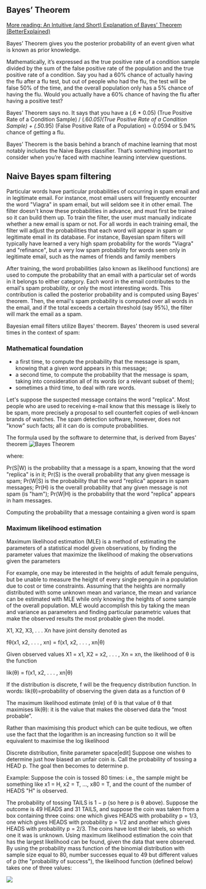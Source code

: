 ##  Bayes’ Theorem

[More reading: An Intuitive (and Short) Explanation of Bayes’ Theorem (BetterExplained)](https://betterexplained.com/articles/an-intuitive-and-short-explanation-of-bayes-theorem/)

Bayes’ Theorem gives you the posterior probability of an event given what is known as prior knowledge.

Mathematically, it’s expressed as the true positive rate of a condition sample divided by the sum of the false positive rate of the population and the true positive rate of a condition. Say you had a 60% chance of actually having the flu after a flu test, but out of people who had the flu, the test will be false 50% of the time, and the overall population only has a 5% chance of having the flu. Would you actually have a 60% chance of having the flu after having a positive test?

Bayes’ Theorem says no. It says that you have a (.6 * 0.05) (True Positive Rate of a Condition Sample) / (.6*0.05)(True Positive Rate of a Condition Sample) + (.5*0.95) (False Positive Rate of a Population)  = 0.0594 or 5.94% chance of getting a flu.

Bayes’ Theorem is the basis behind a branch of machine learning that most notably includes the Naive Bayes classifier. That’s something important to consider when you’re faced with machine learning interview questions.




## Naive Bayes spam filtering

Particular words have particular probabilities of occurring in spam email and in legitimate email. For instance, most email users will frequently encounter the word "Viagra" in spam email, but will seldom see it in other email. The filter doesn't know these probabilities in advance, and must first be trained so it can build them up. To train the filter, the user must manually indicate whether a new email is spam or not. For all words in each training email, the filter will adjust the probabilities that each word will appear in spam or legitimate email in its database. For instance, Bayesian spam filters will typically have learned a very high spam probability for the words "Viagra" and "refinance", but a very low spam probability for words seen only in legitimate email, such as the names of friends and family members

After training, the word probabilities (also known as likelihood functions) are used to compute the probability that an email with a particular set of words in it belongs to either category. Each word in the email contributes to the email's spam probability, or only the most interesting words. This contribution is called the posterior probability and is computed using Bayes' theorem. Then, the email's spam probability is computed over all words in the email, and if the total exceeds a certain threshold (say 95%), the filter will mark the email as a spam.

Bayesian email filters utilize Bayes' theorem. Bayes' theorem is used several times in the context of spam:

### Mathematical foundation

* a first time, to compute the probability that the message is spam, knowing that a given word appears in this message;
* a second time, to compute the probability that the message is spam, taking into consideration all of its words (or a relevant subset of them);
* sometimes a third time, to deal with rare words.



Let's suppose the suspected message contains the word "replica". Most people who are used to receiving e-mail know that this message is likely to be spam, more precisely a proposal to sell counterfeit copies of well-known brands of watches. The spam detection software, however, does not "know" such facts; all it can do is compute probabilities.

The formula used by the software to determine that, is derived from Bayes' theorem
![Bayes Theorem](https://wikimedia.org/api/rest_v1/media/math/render/svg/dc8c39ec48e65c0ab10dabe343d4da9a9585a77b)

where:

Pr(S|W) is the probability that a message is a spam, knowing that the word "replica" is in it;
Pr(S) is the overall probability that any given message is spam;
Pr(W|S) is the probability that the word "replica" appears in spam messages;
Pr(H) is the overall probability that any given message is not spam (is "ham");
Pr(W|H) is the probability that the word "replica" appears in ham messages.

Computing the probability that a message containing a given word is spam



### Maximum likelihood estimation
Maximum likelihood estimation (MLE) is a method of estimating the parameters of a statistical model given observations, by finding the parameter values that maximize the likelihood of making the observations given the parameters
 
For example, one may be interested in the heights of adult female penguins, but be unable to measure the height of every single penguin in a population due to cost or time constraints. Assuming that the heights are normally distributed with some unknown mean and variance, the mean and variance can be estimated with MLE while only knowing the heights of some sample of the overall population. MLE would accomplish this by taking the mean and variance as parameters and finding particular parametric values that make the observed results the most probable given the model.

X1, X2, X3, . . . Xn have joint density denoted as

 fθ(x1, x2, . . . , xn) = f(x1, x2, . . . , xn|θ)

Given observed values X1 = x1, X2 = x2, . . . , Xn = xn, the likelihood of θ is the function

lik(θ) = f(x1, x2, . . . , xn|θ)

If the distribution is discrete, f will be the frequency distribution function.
In words: lik(θ)=probability of observing the given data as a function of θ

The maximum likelihood estimate (mle) of θ is that value of θ that maximises lik(θ): it is
the value that makes the observed data the “most probable”.

Rather than maximising this product which can be quite tedious, we often use the fact
that the logarithm is an increasing function so it will be equivalent to maximise the log
likelihood

Discrete distribution, finite parameter space[edit]
Suppose one wishes to determine just how biased an unfair coin is. Call the probability of tossing a HEAD p. The goal then becomes to determine p.

Example:
Suppose the coin is tossed 80 times: i.e., the sample might be something like x1 = H, x2 = T, …, x80 = T, and the count of the number of HEADS "H" is observed.

The probability of tossing TAILS is 1 − p (so here p is θ above). Suppose the outcome is 49 HEADS and 31 TAILS, and suppose the coin was taken from a box containing three coins: one which gives HEADS with probability p = 1/3, one which gives HEADS with probability p = 1/2 and another which gives HEADS with probability p = 2/3. The coins have lost their labels, so which one it was is unknown. Using maximum likelihood estimation the coin that has the largest likelihood can be found, given the data that were observed. By using the probability mass function of the binomial distribution with sample size equal to 80, number successes equal to 49 but different values of p (the "probability of success"), the likelihood function (defined below) takes one of three values:

![](https://wikimedia.org/api/rest_v1/media/math/render/svg/36bc1e5127816685c557ccd68d4f4081d0b7f9fa)




